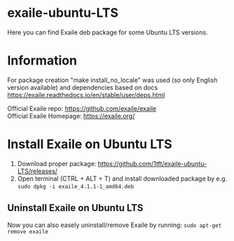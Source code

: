 # exaile-ubuntu-LTS
Here you can find Exaile deb package for some Ubuntu LTS versions.

# Information
For package creation "make install_no_locale" was used (so only English version available) and dependencies based on docs https://exaile.readthedocs.io/en/stable/user/deps.html

Official Exaile repo: https://github.com/exaile/exaile  
Official Exaile Homepage: https://exaile.org/


# Install Exaile on Ubuntu LTS
1. Download proper package: https://github.com/1tft/exaile-ubuntu-LTS/releases/
2. Open terminal (CTRL + ALT + T) and install downloaded package by e.g. `sudo dpkg -i exaile_4.1.1-1_amd64.deb`

## Uninstall Exaile on Ubuntu LTS
Now you can also easely uninstall/remove Exaile by running: `sudo apt-get remove exaile`
